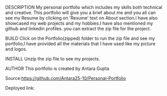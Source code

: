 DESCRIPTION My personal portfolio which includes my skills both technical and creative. This portfolio will give you a brief about me and you all can see my Resume by clicking on 'Resume' text on About section.I have also showcased my web projects and my hobbies.I have also mentioned my github and linkedin profiles. you can extract the zip file for the project.

BUILD Click on the Portfolio(zipped) folder to run the zip file and see my portfolio,I have provided all the materials that I have used like my picture and logos.

INSTALL Unzip the zip file to see my projects.

AUTHOR This portfolio is created by Antara Gupta 

Source:https://github.com/Antara25-10/Personal-Portfolio

Deployed link:
